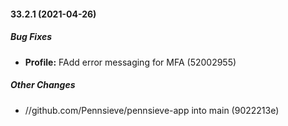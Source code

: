 #### 33.2.1 (2021-04-26)

##### Bug Fixes

* **Profile:**  FAdd error messaging for MFA (52002955)

##### Other Changes

* //github.com/Pennsieve/pennsieve-app into main (9022213e)

